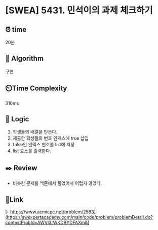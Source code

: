 # [SWEA] 5431. 민석이의 과제 체크하기
 
## ⏰  **time**
20분

## :pushpin: **Algorithm**
구현 

## ⏲️**Time Complexity**
310ms

## :round_pushpin: **Logic**
1. 학생들의 배열을 만든다.
2. 제출한 학생들의 번호 인덱스에 true 삽입
3. false인 인덱스 번호를 list에 저장
4. list 요소를 출력한다.


## :black_nib: **Review**
- 비슷한 문제를 백준에서 풀었어서 어렵지 않았다.

## 📡**Link**
[- https://www.acmicpc.net/problem/2563](https://swexpertacademy.com/main/code/problem/problemDetail.do?contestProbId=AWVl3rWKDBYDFAXm&) 
